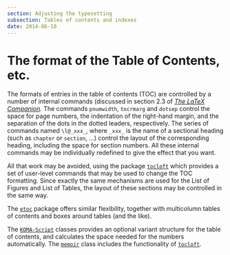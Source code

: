 ```yaml
---
section: Adjusting the typesetting
subsection: Tables of contents and indexes
date: 2014-06-10
---
```

# The format of the Table of Contents, etc.

The formats of entries in the table of contents (TOC) are
controlled by a number of internal commands (discussed in section&nbsp;2.3
of [_The LaTeX Companion_](FAQ-latex-books.md).  The commands
`pnumwidth`, `tocrmarg` and `dotsep` control the space
for page numbers, the indentation of the right-hand margin, and the
separation of the dots in the dotted leaders, respectively.  The
series of commands named `\l@_xxx_`, where `_xxx_`
is the name of a sectional heading (such as `chapter` or
`section`, &hellip;) control the layout of the corresponding
heading, including the space for section numbers.  All these internal
commands may be individually redefined to give the effect that you
want.

All that work may be avoided, using the package [`tocloft`](https://ctan.org/pkg/tocloft)
which provides a set of user-level commands that may be used to change
the TOC formatting.  Since exactly the same mechanisms are used
for the List of Figures and List of Tables, the layout of these
sections may be controlled in the same way.

The [`etoc`](https://ctan.org/pkg/etoc) package offers similar flexibility, together with
multicolumn tables of contents and boxes around tables (and the like).

The [`KOMA-Script`](https://ctan.org/pkg/KOMA-Script) classes provides an optional variant structure
for the table of contents, and calculates the space needed for the
numbers automatically.  The [`memoir`](https://ctan.org/pkg/memoir) class includes the functionality
of [`tocloft`](https://ctan.org/pkg/tocloft).

